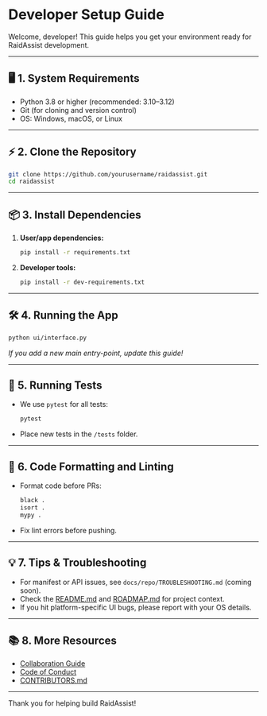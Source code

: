 # Developer Setup Guide

Welcome, developer! This guide helps you get your environment ready for RaidAssist development.

---

## 🖥️ 1. System Requirements

* Python 3.8 or higher (recommended: 3.10–3.12)
* Git (for cloning and version control)
* OS: Windows, macOS, or Linux

---

## ⚡ 2. Clone the Repository

```bash
git clone https://github.com/yourusername/raidassist.git
cd raidassist
```

---

## 📦 3. Install Dependencies

1. **User/app dependencies:**

   ```bash
   pip install -r requirements.txt
   ```

2. **Developer tools:**

   ```bash
   pip install -r dev-requirements.txt
   ```

---

## 🛠️ 4. Running the App

```bash
python ui/interface.py
```

*If you add a new main entry-point, update this guide!*

---

## 🧪 5. Running Tests

* We use `pytest` for all tests:

  ```bash
  pytest
  ```

* Place new tests in the `/tests` folder.

---

## 🎨 6. Code Formatting and Linting

* Format code before PRs:

  ```bash
  black .
  isort .
  mypy .
  ```

* Fix lint errors before pushing.

---

## 💡 7. Tips & Troubleshooting

* For manifest or API issues, see `docs/repo/TROUBLESHOOTING.md` (coming soon).
* Check the [README.md](/README.md) and [ROADMAP.md](./ROADMAP.md) for project context.
* If you hit platform-specific UI bugs, please report with your OS details.

---

## 📚 8. More Resources

* [Collaboration Guide](./COLLABORATION.md)
* [Code of Conduct](./CODE_OF_CONDUCT.md)
* [CONTRIBUTORS.md](./CONTRIBUTORS.md)

---

Thank you for helping build RaidAssist!
